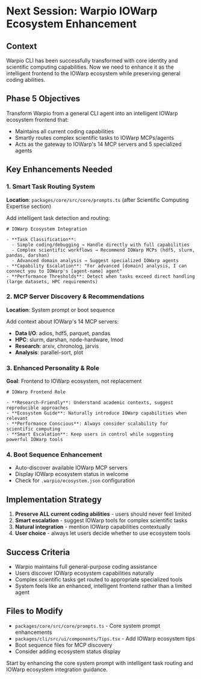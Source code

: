 # Next Session: Warpio IOWarp Ecosystem Enhancement

## Context
Warpio CLI has been successfully transformed with core identity and scientific computing capabilities. Now we need to enhance it as the intelligent frontend to the IOWarp ecosystem while preserving general coding abilities.

## Phase 5 Objectives
Transform Warpio from a general CLI agent into an intelligent IOWarp ecosystem frontend that:
- Maintains all current coding capabilities
- Smartly routes complex scientific tasks to IOWarp MCPs/agents
- Acts as the gateway to IOWarp's 14 MCP servers and 5 specialized agents

## Key Enhancements Needed

### 1. Smart Task Routing System
**Location**: `packages/core/src/core/prompts.ts` (after Scientific Computing Expertise section)

Add intelligent task detection and routing:
```
# IOWarp Ecosystem Integration

- **Task Classification**: 
  - Simple coding/debugging → Handle directly with full capabilities
  - Complex scientific workflows → Recommend IOWarp MCPs (hdf5, slurm, pandas, darshan)
  - Advanced domain analysis → Suggest specialized IOWarp agents
- **Capability Escalation**: "For advanced [domain] analysis, I can connect you to IOWarp's [agent-name] agent"
- **Performance Thresholds**: Detect when tasks exceed direct handling (large datasets, HPC requirements)
```

### 2. MCP Server Discovery & Recommendations
**Location**: System prompt or boot sequence

Add context about IOWarp's 14 MCP servers:
- **Data I/O**: adios, hdf5, parquet, pandas
- **HPC**: slurm, darshan, node-hardware, lmod
- **Research**: arxiv, chronolog, jarvis
- **Analysis**: parallel-sort, plot

### 3. Enhanced Personality & Role
**Goal**: Frontend to IOWarp ecosystem, not replacement

```
# IOWarp Frontend Role

- **Research-Friendly**: Understand academic contexts, suggest reproducible approaches
- **Ecosystem Guide**: Naturally introduce IOWarp capabilities when relevant
- **Performance Conscious**: Always consider scalability for scientific computing
- **Smart Escalation**: Keep users in control while suggesting powerful IOWarp tools
```

### 4. Boot Sequence Enhancement
- Auto-discover available IOWarp MCP servers
- Display IOWarp ecosystem status in welcome
- Check for `.warpio/ecosystem.json` configuration

## Implementation Strategy
1. **Preserve ALL current coding abilities** - users should never feel limited
2. **Smart escalation** - suggest IOWarp tools for complex scientific tasks
3. **Natural integration** - mention IOWarp capabilities contextually
4. **User choice** - always let users decide whether to use ecosystem tools

## Success Criteria
- Warpio maintains full general-purpose coding assistance
- Users discover IOWarp ecosystem capabilities naturally
- Complex scientific tasks get routed to appropriate specialized tools
- System feels like an enhanced, intelligent frontend rather than a limited agent

## Files to Modify
- `packages/core/src/core/prompts.ts` - Core system prompt enhancements
- `packages/cli/src/ui/components/Tips.tsx` - Add IOWarp ecosystem tips
- Boot sequence files for MCP discovery
- Consider adding ecosystem status display

Start by enhancing the core system prompt with intelligent task routing and IOWarp ecosystem integration guidance.